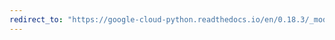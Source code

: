 ```yaml
---
redirect_to: "https://google-cloud-python.readthedocs.io/en/0.18.3/_modules/gcloud/pubsub/topic.html"
---
```

